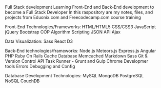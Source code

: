 Full Stack development
Learning Front-End and Back-End development to become a Full Stack Developer
In this raspository are my notes, files, and projects from Eduonix.com and Freecodecamp.com course training

Front-End Technologies/Frameworks: 
  HTML/HTML5
  CSS/CSS3
  JavaScript
  jQuery
  Bootstrap
  OOP
  Algorithm Scripting
  JSON API
  Ajax
  
Data Visualization:
  Sass
  React
  D3
 
Back-End technologies/frameworks:
  Node.js
  Meteors.js
  Express.js
  Angular
  PHP
  Ruby On Rails
  Cache Database
  Memcached
  Markdown
  Sass
  Git & Version Control
  API
  Task Runner - Grunt and Gulp
  Chrome Developmer tools
  Errors Debugging and Config
  
Database Development Technologies:
  MySQL
  MongoDB
  PostgreSQL
  NoSQL
  CouchDB
  
  
  
  
